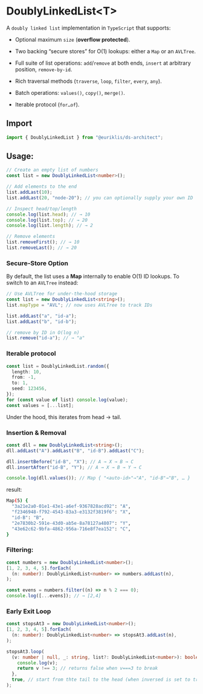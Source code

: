 # DoublyLinkedList\<T\>

A `doubly linked list` implementation in `TypeScript` that supports:

- Optional maximum `size` (**overflow protected**).

- Two backing “secure stores” for O(1) lookups: either a `Map` or an `AVLTree`.

- Full suite of list operations: `add`/`remove` at both ends, `insert` at arbitrary position, `remove-by-id`.

- Rich traversal methods (`traverse`, `loop`, `filter`, `every`, `any`).

- Batch operations: `values()`, `copy()`, `merge()`.

- Iterable protocol (`for…of`).

## Import

```ts
import { DoublyLinkedList } from "@euriklis/ds-architect";
```

## Usage:

```ts
// Create an empty list of numbers
const list = new DoublyLinkedList<number>();

// Add elements to the end
list.addLast(10);
list.addLast(20, "node-20"); // you can optionally supply your own ID

// Inspect head/top/length
console.log(list.head); // → 10
console.log(list.top); // → 20
console.log(list.length); // → 2

// Remove elements
list.removeFirst(); // → 10
list.removeLast(); // → 20
```

### Secure‐Store Option

By default, the list uses a **Map** internally to enable O(1) ID lookups. To switch to an `AVLTree` instead:

```ts
// Use AVLTree for under-the-hood storage
const list = new DoublyLinkedList<string>();
list.mapType = "AVL"; // now uses AVLTree to track IDs

list.addLast("a", "id-a");
list.addLast("b", "id-b");

// remove by ID in O(log n)
list.remove("id-a"); // → "a"
```

### Iterable protocol

```ts
const list = DoublyLinkedList.random({
  length: 10,
  from: -1,
  to: 1,
  seed: 123456,
});
for (const value of list) console.log(value);
const values = [...list];
```

Under the hood, this iterates from head → tail.

### Insertion & Removal

```ts
const dll = new DoublyLinkedList<string>();
dll.addLast("A").addLast("B", "id-B").addLast("C");

dll.insertBefore("id-B", "X"); // A → X → B → C
dll.insertAfter("id-B", "Y"); // A → X → B → Y → C

console.log(dll.values()); // Map { "<auto-id>"→"A", "id-B"→"B", … }
```

result:

```sh
Map(5) {
  "3a21e2a0-01e1-43e1-a6ef-9367828acd92": "A",
  "f2346948-f792-4543-83a3-e3132f3819f6": "X",
  "id-B": "B",
  "2e7830b2-591e-43d0-ab5e-8a78127a4807": "Y",
  "43e62c62-9bfa-4862-956a-716e8f7ea152": "C",
}
```

### Filtering:

```ts
const numbers = new DoublyLinkedList<number>();
[1, 2, 3, 4, 5].forEach(
  (n: number): DoublyLinkedList<number> => numbers.addLast(n),
);

const evens = numbers.filter((n) => n % 2 === 0);
console.log([...evens]); // → [2,4]
```

### Early Exit Loop

```ts
const stopsAt3 = new DoublyLinkedList<number>();
[1, 2, 3, 4, 5].forEach(
  (n: number): DoublyLinkedList<number> => stopsAt3.addLast(n),
);

stopsAt3.loop(
  (v: number | null, _: string, list?: DoublyLinkedList<number>): boolean => {
    console.log(v);
    return v !== 3; // returns false when v===3 to break
  },
  true, // start from thte tail to the head (when inversed is set to true)!
);
```
